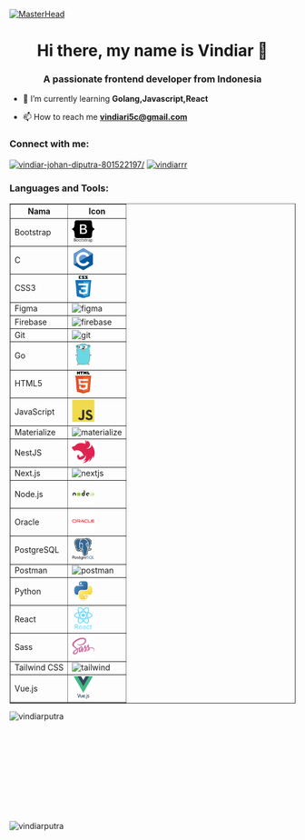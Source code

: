 [![MasterHead](https://i.ibb.co/GCdGNtL/modern-green-coming-soon-Banner-Landscape.gif)](https://github.com/vindiarputra)

<h1 align="center">Hi there, my name is Vindiar 👋</h1>
<h3 align="center">A passionate frontend developer from Indonesia</h3>

- 🌱 I’m currently learning **Golang,Javascript,React**

- 📫 How to reach me **vindiari5c@gmail.com**

<h3 align="left">Connect with me:</h3>
<p align="left">
<a href="https://linkedin.com/in/vindiar-johan-diputra-801522197/" target="blank"><img align="center" src="https://raw.githubusercontent.com/rahuldkjain/github-profile-readme-generator/master/src/images/icons/Social/linked-in-alt.svg" alt="vindiar-johan-diputra-801522197/" height="30" width="40" /></a>
<a href="https://instagram.com/vindiarrr" target="blank"><img align="center" src="https://raw.githubusercontent.com/rahuldkjain/github-profile-readme-generator/master/src/images/icons/Social/instagram.svg" alt="vindiarrr" height="30" width="40" /></a>
</p>
<h3 align="left">Languages and Tools:</h3>
<table border="1">
  <tr>
    <th>Nama</th>
    <th>Icon</th>
  </tr>
  <tr>
    <td>Bootstrap</td>
    <td><img src="https://raw.githubusercontent.com/devicons/devicon/master/icons/bootstrap/bootstrap-plain-wordmark.svg" alt="bootstrap" width="40" height="40" /></td>
  </tr>
  <tr>
    <td>C</td>
    <td><img src="https://raw.githubusercontent.com/devicons/devicon/master/icons/c/c-original.svg" alt="c" width="40" height="40" /></td>
  </tr>
  <tr>
    <td>CSS3</td>
    <td><img src="https://raw.githubusercontent.com/devicons/devicon/master/icons/css3/css3-original-wordmark.svg" alt="css3" width="40" height="40" /></td>
  </tr>
  <tr>
    <td>Figma</td>
    <td><img src="https://www.vectorlogo.zone/logos/figma/figma-icon.svg" alt="figma" width="40" height="40" /></td>
  </tr>
  <tr>
    <td>Firebase</td>
    <td><img src="https://www.vectorlogo.zone/logos/firebase/firebase-icon.svg" alt="firebase" width="40" height="40" /></td>
  </tr>
  <tr>
    <td>Git</td>
    <td><img src="https://www.vectorlogo.zone/logos/git-scm/git-scm-icon.svg" alt="git" width="40" height="40" /></td>
  </tr>
  <tr>
    <td>Go</td>
    <td><img src="https://raw.githubusercontent.com/devicons/devicon/master/icons/go/go-original.svg" alt="go" width="40" height="40" /></td>
  </tr>
  <tr>
    <td>HTML5</td>
    <td><img src="https://raw.githubusercontent.com/devicons/devicon/master/icons/html5/html5-original-wordmark.svg" alt="html5" width="40" height="40" /></td>
  </tr>
  <tr>
    <td>JavaScript</td>
    <td><img src="https://raw.githubusercontent.com/devicons/devicon/master/icons/javascript/javascript-original.svg" alt="javascript" width="40" height="40" /></td>
  </tr>
  <tr>
    <td>Materialize</td>
    <td><img src="https://raw.githubusercontent.com/prplx/svg-logos/5585531d45d294869c4eaab4d7cf2e9c167710a9/svg/materialize.svg" alt="materialize" width="40" height="40" /></td>
  </tr>
  <tr>
    <td>NestJS</td>
    <td><img src="https://raw.githubusercontent.com/devicons/devicon/master/icons/nestjs/nestjs-plain.svg" alt="nestjs" width="40" height="40" /></td>
  </tr>
  <tr>
    <td>Next.js</td>
    <td><img src="https://cdn.worldvectorlogo.com/logos/nextjs-2.svg" alt="nextjs" width="40" height="40" /></td>
  </tr>
  <tr>
    <td>Node.js</td>
    <td><img src="https://raw.githubusercontent.com/devicons/devicon/master/icons/nodejs/nodejs-original-wordmark.svg" alt="nodejs" width="40" height="40" /></td>
  </tr>
  <tr>
    <td>Oracle</td>
    <td><img src="https://raw.githubusercontent.com/devicons/devicon/master/icons/oracle/oracle-original.svg" alt="oracle" width="40" height="40" /></td>
  </tr>
  <tr>
    <td>PostgreSQL</td>
    <td><img src="https://raw.githubusercontent.com/devicons/devicon/master/icons/postgresql/postgresql-original-wordmark.svg" alt="postgresql" width="40" height="40" /></td>
  </tr>
  <tr>
    <td>Postman</td>
    <td><img src="https://www.vectorlogo.zone/logos/getpostman/getpostman-icon.svg" alt="postman" width="40" height="40" /></td>
  </tr>
  <tr>
    <td>Python</td>
    <td><img src="https://raw.githubusercontent.com/devicons/devicon/master/icons/python/python-original.svg" alt="python" width="40" height="40" /></td>
  </tr>
  <tr>
    <td>React</td>
    <td><img src="https://raw.githubusercontent.com/devicons/devicon/master/icons/react/react-original-wordmark.svg" alt="react" width="40" height="40" /></td>
  </tr>
  <tr>
    <td>Sass</td>
    <td><img src="https://raw.githubusercontent.com/devicons/devicon/master/icons/sass/sass-original.svg" alt="sass" width="40" height="40" /></td>
  </tr>
  <tr>
    <td>Tailwind CSS</td>
    <td><img src="https://www.vectorlogo.zone/logos/tailwindcss/tailwindcss-icon.svg" alt="tailwind" width="40" height="40" /></td>
  </tr>
  <tr>
    <td>Vue.js</td>
    <td><img src="https://raw.githubusercontent.com/devicons/devicon/master/icons/vuejs/vuejs-original-wordmark.svg" alt="vuejs" width="40" height="40" /></td>
  </tr>
</table>
    
<div style="display: inline-block;">
  <img align="left" src="https://github-readme-stats.vercel.app/api?username=vindiarputra&show_icons=true&locale=en&theme=tokyonight" alt="vindiarputra" width="400" height="190" />
</div>

<div style="display: inline-block;">
  <img align="left" src="http://github-profile-summary-cards.vercel.app/api/cards/most-commit-language?username=vindiarputra&theme=tokyonight" alt="vindiarputra" width="400" height="190" />
</div>



